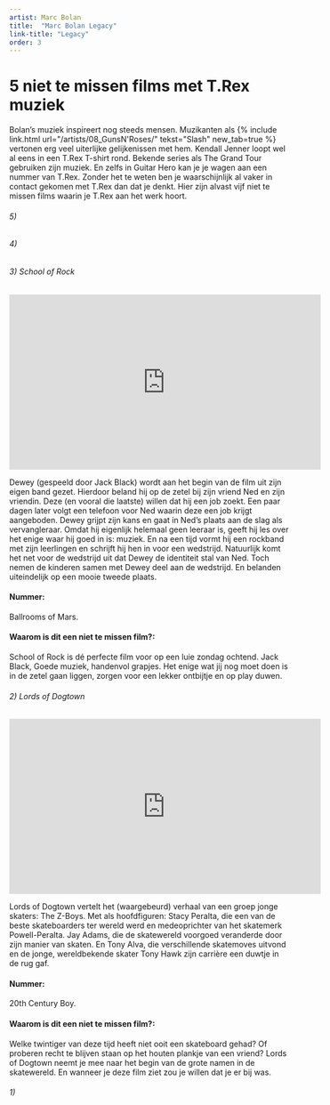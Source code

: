 ```yaml
---
artist: Marc Bolan
title:  "Marc Bolan Legacy"
link-title: "Legacy"
order: 3
---
```


# 5 niet te missen films met  T.Rex muziek

Bolan’s muziek inspireert nog steeds mensen. Muzikanten als {% include link.html url="/artists/08_GunsN'Roses/" tekst="Slash" new_tab=true %} vertonen erg veel uiterlijke gelijkenissen met hem. Kendall Jenner loopt wel al eens in een T.Rex T-shirt rond. Bekende series als The Grand Tour gebruiken zijn muziek. En zelfs in Guitar Hero kan je je wagen aan een nummer van T.Rex. Zonder het te weten ben je waarschijnlijk al vaker in contact gekomen met T.Rex dan dat je denkt. Hier zijn alvast vijf niet te missen films waarin je T.Rex aan het werk hoort. 

<h6> 5) </h6>

<h6> 4) </h6>

<h6> 3) School of Rock </h6>
<iframe width="560" height="315" src="https://www.youtube.com/embed/3PsUJFEBC74" frameborder="0" allowfullscreen></iframe>
Dewey (gespeeld door Jack Black) wordt aan het begin van de film uit zijn eigen band gezet. Hierdoor beland hij op de zetel bij zijn vriend Ned en zijn vriendin. Deze (en vooral die laatste) willen dat hij een job zoekt. Een paar dagen later volgt een telefoon voor Ned waarin deze een job krijgt aangeboden. Dewey grijpt zijn kans en gaat in Ned’s plaats aan de slag als vervangleraar. Omdat hij eigenlijk helemaal geen leeraar is, geeft hij les over het enige waar hij goed in is: muziek. En na een tijd vormt hij een rockband met zijn leerlingen en schrijft hij hen in voor een wedstrijd. Natuurlijk komt het net voor de wedstrijd uit dat Dewey de identiteit stal van Ned. Toch nemen de kinderen samen met Dewey deel aan de wedstrijd. En belanden uiteindelijk op een mooie tweede plaats. #### Nummer: <br>
Ballrooms of Mars.#### Waarom is dit een niet te missen film?: <br>
School of Rock is dé perfecte film voor op een luie zondag ochtend. Jack Black, Goede muziek, handenvol grapjes. Het enige wat jij  nog moet doen is in de zetel gaan liggen, zorgen voor een lekker ontbijtje en op play duwen.

###### 2) Lords of Dogtown 
<iframe width="560" height="315" src="https://www.youtube.com/embed/BmXeGwbGVCE" frameborder="0" allowfullscreen></iframe>Lords of Dogtown vertelt het (waargebeurd) verhaal van een groep jonge skaters: The Z-Boys. Met als hoofdfiguren: Stacy Peralta, die een van de beste skateboarders ter wereld werd en medeoprichter van het skatemerk Powell-Peralta. Jay Adams, die de skatewereld voorgoed veranderde door zijn manier van skaten.  En Tony Alva, die verschillende skatemoves uitvond en de jonge, wereldbekende skater Tony Hawk zijn carrière een duwtje in de rug gaf.#### Nummer:<br> 
20th Century Boy.
#### Waarom is dit een niet te missen film?: <br>
Welke twintiger van deze tijd heeft niet ooit een skateboard gehad? Of proberen recht te blijven staan op het houten plankje van een vriend? Lords of Dogtown neemt je mee naar het begin van de grote namen in de skatewereld. En wanneer je deze film ziet zou je willen dat je er bij was.

<h6> 1) </h6>
